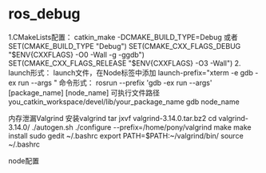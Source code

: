# ros_debug

1.CMakeLists配置：
catkin_make -DCMAKE_BUILD_TYPE=Debug 或者 
SET(CMAKE_BUILD_TYPE "Debug")
SET(CMAKE_CXX_FLAGS_DEBUG "$ENV{CXXFLAGS} -O0 -Wall -g -ggdb")
SET(CMAKE_CXX_FLAGS_RELEASE "$ENV{CXXFLAGS} -O3 -Wall")
2. 
launch形式：
launch文件，在Node标签中添加
launch-prefix="xterm -e gdb -ex run --args "
命令形式：
rosrun --prefix 'gdb -ex run --args' [package_name] [node_name] 
可执行文件路径
you_catkin_workspace/devel/lib/your_package_name
gdb node_name



内存泄漏Valgrind
安装valgrind
tar jxvf valgrind-3.14.0.tar.bz2
cd valgrind-3.14.0/
./autogen.sh
./configure --prefix=/home/pony/valgrind
make
make install
sudo gedit ~/.bashrc
    export PATH=$PATH:~/valgrind/bin/
source ~/.bashrc

node配置
<node name ="node_name" pkg ="pkg_name" type="node_name" output="screen" launch-prefix="valgrind --log-file=node_name_report.log --tool=memcheck --leak-check=full --show-leak-kinds=all"/>

